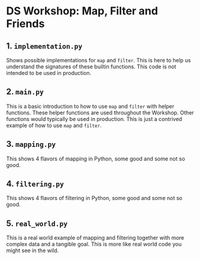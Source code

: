 # DS Workshop: Map, Filter and Friends

## 1. `implementation.py`
Shows possible implementations for `map` and `filter`. This is here to help us understand the signatures of these builtin functions. This code is not intended to be used in production.

## 2. `main.py`
This is a basic introduction to how to use `map` and `filter` with helper functions. These helper functions are used throughout the Workshop. Other functions would typically be used in production. This is just a contrived example of how to use `map` and `filter`.

## 3. `mapping.py`
This shows 4 flavors of mapping in Python, some good and some not so good.

## 4. `filtering.py`
This shows 4 flavors of filtering in Python, some good and some not so good.

## 5. `real_world.py`
This is a real world example of mapping and filtering together with more complex data and a tangible goal. This is more like real world code you might see in the wild.
